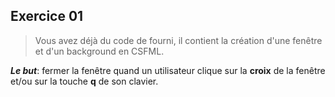 ## Exercice 01

> Vous avez déjà du code de fourni, il contient la création d'une fenêtre et d'un background en CSFML.

**_Le but_**: fermer la fenêtre quand un utilisateur clique sur la **croix** de la fenêtre et/ou sur la touche **q** de son clavier.
